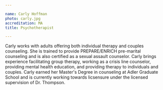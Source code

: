 ```yaml
---

name: Carly Hoffman
photo: carly.jpg
accreditation: MA
title: Psychotherapist

---
```


Carly works with adults offering both individual therapy and couples counseling.  She is trained to provide PREPARE/ENRICH pre-marital counseling and is also certified as a sexual assault counselor.  Carly brings experience facilitating group therapy, working as a crisis line counselor, providing mental health education, and providing therapy to individuals and couples.  Carly earned her Master's Degree in counseling at Adler Graduate School and is currently working towards licsensure under the licensed supervision of Dr. Thompson.